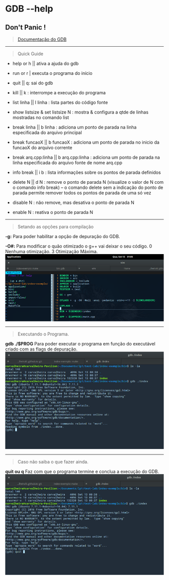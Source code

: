 # GDB --help
## Don't Panic !
> [Documentação do GDB](https://www.gnu.org/software/gdb/)

_______________________
> Quick Guide

* help or h || ativa a ajuda do gdb

* run or r | executa o programa do início

* quit || q: sai do gdb

* kill || k : interrompe a execução do programa

* list linha || l linha : lista partes do código fonte

* show listsize & set listsize N : mostra & configura a qtde de linhas mostradas no comando list

* break linha || b linha : adiciona um ponto de parada na linha especificada do arquivo principal

* break funcaoX || b funcaoX : adiciona um ponto de parada no inicio da funcaoX do arquivo corrente

* break arq.cpp:linha || b arq.cpp:linha : adiciona um ponto de parada na linha especificada do arquivo
fonte de nome arq.cpp

* info break || i b : lista informações sobre os pontos de parada definidos

* delete N || d N : remove o ponto de parada N (visualize o valor de N com o comando info break) – o
comando delete sem a indicação do ponto de parada permite remover todos os pontos de parada de
uma só vez

* disable N : não remove, mas desativa o ponto de parada N

* enable N : reativa o ponto de parada N

______________________________
> Setando as opções para compilação

**-g:** Para poder habilitar a opção de depuração do GDB.

**-O#:** Para modificar o quão otimizado o g++ vai deixar o seu código. 0 Nenhuma otimização. 3 Otimização Máxima. 
![flag](https://raw.githubusercontent.com/carvalheirafc/carvalheirafc.github.io/master/screen-shots/flag.png)

______________________

> Executando o Programa.

**gdb ./$PROG** Para poder executar o programa em função do executável criado com as flags de depuração.
![execution](https://raw.githubusercontent.com/carvalheirafc/carvalheirafc.github.io/master/screen-shots/executing.png)


_____________________

> Caso não saiba o que fazer ainda.

**quit ou q** Faz com que o programa termine e conclua a execução do GDB.
![quit](https://raw.githubusercontent.com/carvalheirafc/carvalheirafc.github.io/master/screen-shots/quit.png)
